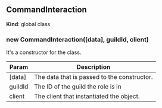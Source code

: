 <a name="CommandInteraction"></a>

## CommandInteraction
**Kind**: global class  
<a name="new_CommandInteraction_new"></a>

### new CommandInteraction([data], guildId, client)
It's a constructor for the class.


| Param | Description |
| --- | --- |
| [data] | The data that is passed to the constructor. |
| guildId | The ID of the guild the role is in |
| client | The client that instantiated the object. |

